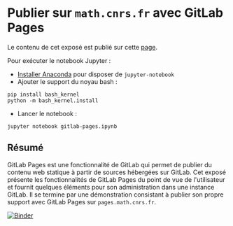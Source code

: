 # Publier sur `math.cnrs.fr` avec GitLab Pages

Le contenu de cet exposé est publié sur cette [page](http://mboileau.pages.math.cnrs.fr/gitlab-pages).

Pour exécuter le notebook Jupyter :

- [Installer Anaconda](https://www.anaconda.com/download) pour disposer de `jupyter-notebook`
- Ajouter le support du noyau bash :

``` 
pip install bash_kernel
python -m bash_kernel.install
```

- Lancer le notebook :

```
jupyter notebook gitlab-pages.ipynb
```

## Résumé

GitLab Pages est une fonctionnalité de GitLab qui permet de publier du contenu web statique à partir de sources hébergées sur GitLab.
Cet exposé présente les fonctionnalités de GitLab Pages du point de vue de l'utilisateur et fournit quelques éléments pour son administration dans une instance GitLab.
Il se termine par une démonstration consistant à publier son propre support avec GitLab Pages sur `pages.math.cnrs.fr`.

[![Binder](https://mybinder.org/badge.svg)](https://mybinder.org/v2/gh/boileaum/gitlab-pages/master?filepath=gitlab-pages.ipynb)
